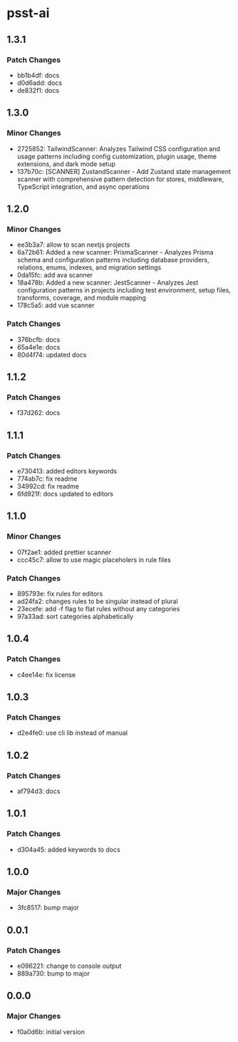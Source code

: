 # psst-ai

## 1.3.1

### Patch Changes

- bb1b4df: docs
- d0d6add: docs
- de832f1: docs

## 1.3.0

### Minor Changes

- 2725852: TailwindScanner: Analyzes Tailwind CSS configuration and usage patterns including config customization, plugin usage, theme extensions, and dark mode setup
- 137b70c: [SCANNER] ZustandScanner - Add Zustand state management scanner with comprehensive pattern detection for stores, middleware, TypeScript integration, and async operations

## 1.2.0

### Minor Changes

- ee3b3a7: allow to scan nextjs projects
- 6a72b61: Added a new scanner: PrismaScanner - Analyzes Prisma schema and configuration patterns including database providers, relations, enums, indexes, and migration settings
- 0da15fc: add ava scanner
- 18a478b: Added a new scanner: JestScanner - Analyzes Jest configuration patterns in projects including test environment, setup files, transforms, coverage, and module mapping
- 178c5a5: add vue scanner

### Patch Changes

- 376bcfb: docs
- 65a4e1e: docs
- 80d4f74: updated docs

## 1.1.2

### Patch Changes

- f37d262: docs

## 1.1.1

### Patch Changes

- e730413: added editors keywords
- 774ab7c: fix readme
- 34992cd: fix readme
- 6fd921f: docs updated to editors

## 1.1.0

### Minor Changes

- 07f2ae1: added prettier scanner
- ccc45c7: allow to use magic placeholers in rule files

### Patch Changes

- 895793e: fix rules for editors
- ad24fa2: changes rules to be singular instead of plural
- 23ecefe: add -f flag to flat rules without any categories
- 97a33ad: sort categories alphabetically

## 1.0.4

### Patch Changes

- c4ee14e: fix license

## 1.0.3

### Patch Changes

- d2e4fe0: use cli lib instead of manual

## 1.0.2

### Patch Changes

- af794d3: docs

## 1.0.1

### Patch Changes

- d304a45: added keywords to docs

## 1.0.0

### Major Changes

- 3fc8517: bump major

## 0.0.1

### Patch Changes

- e096221: change to console output
- 889a730: bump to major

## 0.0.0

### Major Changes

- f0a0d6b: initial version
